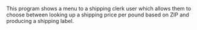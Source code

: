 This program shows a menu to a shipping clerk user which allows them to choose between looking up a shipping price per pound based on ZIP and producing a shipping label.
